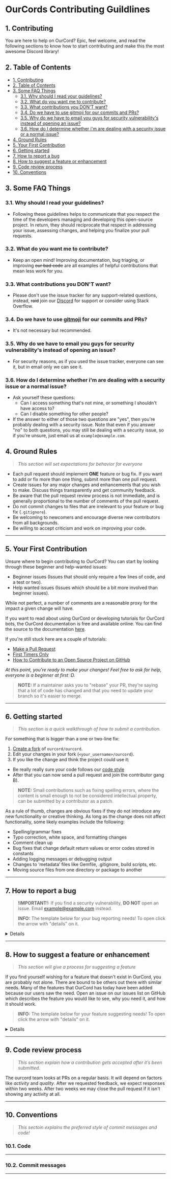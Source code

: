 # OurCords Contributing Guildlines

<!--
do you expect a easter egg here :/ 
pretty sus ngl
-->

## 1. Contributing

You are here to help on OurCord? Epic, feel welcome, and read the following sections to know how to start contributing and make this the most awesome Discord library!

## 2. Table of Contents

- [1. Contributing](#1-contributing)
- [2. Table of Contents](#2-table-of-contents)
- [3. Some FAQ Things](#3-some-faq-things)
  - [3.1. Why should I read your guidelines?](#31-why-should-i-read-your-guidelines)
  - [3.2. What do you want me to contribute?](#32-what-do-you-want-me-to-contribute)
  - [3.3. What contributions you DON'T want?](#33-what-contributions-you-dont-want)
  - [3.4. Do we have to use gitmoji for our commits and PRs?](#34-do-we-have-to-use-gitmoji-for-our-commits-and-prs)
  - [3.5. Why do we have to email you guys for security vulnerability's instead of opening an issue?](#35-why-do-we-have-to-email-you-guys-for-security-vulnerabilitys-instead-of-opening-an-issue)
  - [3.6. How do I determine whether i'm are dealing with a security issue or a normal issue?](#36-how-do-i-determine-whether-im-are-dealing-with-a-security-issue-or-a-normal-issue)
- [4. Ground Rules](#4-ground-rules)
- [5. Your First Contribution](#5-your-first-contribution)
- [6. Getting started](#6-getting-started)
- [7. How to report a bug](#7-how-to-report-a-bug)
- [8. How to suggest a feature or enhancement](#8-how-to-suggest-a-feature-or-enhancement)
- [9. Code review process](#9-code-review-process)
- [10. Conventions](#10-conventions)

## 3. Some FAQ Things

### 3.1. Why should I read your guidelines?

- Following these guidelines helps to communicate that you respect the time of the developers managing and developing this open-source project. In return, they should reciprocate that respect in addressing your issue, assessing changes, and helping you finalize your pull requests.

### 3.2. What do you want me to contribute?

- Keep an open mind! Improving documentation, bug triaging, or improving ~~our bad code~~ are all examples of helpful contributions that mean less work for you.

### 3.3. What contributions you DON'T want?

- Please don't use the issue tracker for any support-related questions, instead, ~~raid~~ join our [Discord](https://discord.gg/3yDQKDXXdk "Discord Invite- Our Palce") for support or consider using Stack Overflow.

### 3.4. Do we have to use [gitmoji](https://gitmoji.dev/ "Gitmoji") for our commits and PRs?

- It's not necessary but recommended.
  
### 3.5. Why do we have to email you guys for security vulnerability's instead of opening an issue?

- For security reasons, as if you used the issue tracker, everyone can see it, but in email only we can see it.
  
### 3.6. How do I determine whether i'm are dealing with a security issue or a normal issue?

- Ask yourself these questions:
  - Can I access something that's not mine, or something I shouldn't have access to?
  - Can I disable something for other people?
- If the answer to either of those two questions are "yes", then you're probably dealing with a security issue. Note that even if you answer "no" to both questions, you may still be dealing with a security issue, so if you're unsure, just email us at `example@example.com`.

## 4. Ground Rules

> _This section will set expectations for behavior for everyone_

- Each pull request should implement __ONE__ feature or bug fix. If you want to add or fix more than one thing, submit more than one pull request.
- Create issues for any major changes and enhancements that you wish to make. Discuss things transparently and get community feedback.
- Be aware that the pull request review process is not immediate, and is generally proportional to the number of comments of the pull request.
- Do not commit changes to files that are irrelevant to your feature or bug fix (`.gitignore`).
- Be welcoming to newcomers and encourage diverse new contributors from all backgrounds.
- Be willing to accept criticism and work on improving your code.

---

## 5. Your First Contribution

Unsure where to begin contributing to OurCord? You can start by looking through these beginner and help-wanted issues:

- Beginner issues (Issues that should only require a few lines of code, and a test or two).
- Help wanted issues (Issues which should be a bit more involved than beginner issues).

While not perfect, a number of comments are a reasonable proxy for the impact a given change will have.

If you want to read about using OurCord or developing tutorials for OurCord bots, the OurCord documentation is free and available online. You can find the source to the documentation [here](https://ourcord.js.org "OurCord Documentation").

If you're still stuck here are a couple of tutorials:

- [Make a Pull Request](http://makeapullrequest.com/ "Make a Pull Request")
- [First Timers Only](http://www.firsttimersonly.com/ "First Timers Only")
- [How to Contribute to an Open Source Project on GitHub](https://egghead.io/series/how-to-contribute-to-an-open-source-project-on-github "How to Contribute to an Open Source Project on GitHub")

_At this point, you're ready to make your changes! Feel free to ask for help, everyone is a beginner at first :D._

> __NOTE:__ If a maintainer asks you to "rebase" your PR, they're saying that a lot of code has changed and that you need to update your branch so it's easier to merge.

---

## 6. Getting started

> _This section is a quick walkthrough of how to submit a contribution._

For something that is bigger than a one or two-line fix:

1. [Create a fork](https://help.github.com/forking/) of `ourcord/ourcord`.
2. Edit your changes in your fork (`<your_username>/ourcord`).
3. If you like the change and think the project could use it:

- Be really really sure your code follows our [code style](#code-style)
- After that you can now send a pull request and join the contributor gang B).

> __NOTE:__ Small contributions such as fixing spelling errors, where the content is small enough to not be considered intellectual property, can be submitted by a contributor as a patch.

As a rule of thumb, changes are obvious fixes if they do not introduce any new functionality or creative thinking. As long as the change does not affect functionality, some likely examples include the following:

- Spelling/grammar fixes
- Typo correction, white space, and formatting changes
- Comment clean up
- Bug fixes that change default return values or error codes stored in constants
- Adding logging messages or debugging output
- Changes to ‘metadata’ files like Gemfile, .gitignore, build scripts, etc.
- Moving source files from one directory or package to another

---

## 7. How to report a bug

> __!IMPORTANT!:__ If you find a security vulnerability, __DO NOT__ open an issue. Email example@example.com instead.
>
> __INFO:__ The template below for your bug reporting needs! To open click the arrow with "details" on it.

<summary>
<details>

```markdown
<!--
If you need help with ourcord please join the discord server: https://discord.gg/3yDQKDXXdk
This issue tracker is only for bug reports and feature suggestions.
You won't receive any basic help here.

Replace "x" with the information
Remove "r" so the code block will work properly - You can't use a code block in a code block :(

Remember to list these in your report:
- What did you expect to see?
- What you got instead?

-->

__Please describe the problem you are having in as much detail as possible:__
x
__Include a reproducible code sample here, if possible:__
x
`r``js
<insert your code here>
`r``

__Further details:__

- OurCord version: x
- Node.js version: x
- Operating system: x
- Priority this issue should have: x
<!--^^ please be realistic and elaborate if possible-^^-->

__Other details:__
x

<!--
If the below applies to you, please check the respective checkbox by inserting a "x" ([] -> [x]).
You don't have to modify the text to suit your particular situation – if you want to
elaborate, please do so in the description.
Its not required to test your issue on the master branch, it would make fixing
the problem a lot easier for us, so please do so if possible. ;)
-->

- [ ] I have also tested the issue on latest master, commit hash:
```

</details>
</summary>

---

## 8. How to suggest a feature or enhancement

> _This section will give a process for suggesting a feature_

If you find yourself wishing for a feature that doesn't exist in OurCord, you are probably not alone. There are bound to be others out there with similar needs. Many of the features that OurCord has today have been added because our users saw the need. Open an issue on our issues list on GitHub which describes the feature you would like to see, why you need it, and how it should work.

> __INFO:__ The template below for your feature suggesting needs! To open click the arrow with "details" on it.

<summary>
<details>

```markdown
<!--
If you need help with ourcord please join the discord server: https://discord.gg/3yDQKDXXdk
This issue tracker is only for bug reports and feature suggestions.
You won't receive any basic help here.
-->

**Is your feature request related to a problem? Please describe.**
A clear and concise description of what the problem is. Eg. I'm always frustrated when [...]

**Describe the ideal solution**
A clear and concise description of what you want to happen.

**Describe alternatives you've considered**
A clear and concise description of any alternative solutions or features you've considered.

**Additional context**
Add any other context or screenshots about the feature request here.
```

</details>
</summary>

---

## 9. Code review process

> _This section explain how a contribution gets accepted after it’s been submitted._

The ourcord team looks at PRs on a regular basis. It will depend on factors like _activity_ and _quality_.
After we requested feedback, we expect responses within two weeks. After two weeks we may close the pull request if it isn't showing any activity at all.

---

## 10. Conventions

> _This sectoin explains the preferred style of commit messages and code!_

### 10.1. Code

---

### 10.2. Commit messages

---
